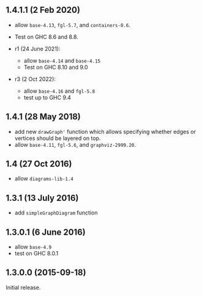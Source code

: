 1.4.1.1 (2 Feb 2020)
--------------------

- allow `base-4.13`, `fgl-5.7`, and `containers-0.6`.
- Test on GHC 8.6 and 8.8.

- r1 (24 June 2021):
    - allow `base-4.14` and `base-4.15`
    - Test on GHC 8.10 and 9.0
- r3 (2 Oct 2022):
    - allow `base-4.16` and `fgl-5.8`
    - test up to GHC 9.4

1.4.1 (28 May 2018)
-------------------

- add new `drawGraph'` function which allows specifying whether edges
  or vertices should be layered on top.
- allow `base-4.11`, `fgl-5.6`, and `graphviz-2999.20`.

1.4 (27 Oct 2016)
-----------------

- allow `diagrams-lib-1.4`

1.3.1 (13 July 2016)
--------------------

- add `simpleGraphDiagram` function

1.3.0.1 (6 June 2016)
---------------------

- allow `base-4.9`
- test on GHC 8.0.1

1.3.0.0 (2015-09-18)
--------------------

Initial release.
